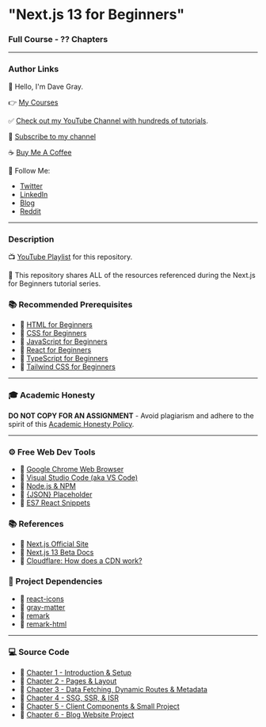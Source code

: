 # "Next.js 13 for Beginners"

### Full Course - ?? Chapters

---

### Author Links

👋 Hello, I'm Dave Gray.

👉 [My Courses](https://courses.davegray.codes/)

✅ [Check out my YouTube Channel with hundreds of tutorials](https://www.youtube.com/DaveGrayTeachesCode).

🚩 [Subscribe to my channel](https://bit.ly/3nGHmNn)

☕ [Buy Me A Coffee](https://buymeacoffee.com/DaveGray)

🚀 Follow Me:

- [Twitter](https://twitter.com/yesdavidgray)
- [LinkedIn](https://www.linkedin.com/in/davidagray/)
- [Blog](https://yesdavidgray.com)
- [Reddit](https://www.reddit.com/user/DaveOnEleven)

---

### Description

📺 [YouTube Playlist](https://www.youtube.com/playlist?list=PL0Zuz27SZ-6Pk-QJIdGd1tGZEzy9RTgtj) for this repository.

🚀 This repository shares ALL of the resources referenced during the Next.js for Beginners tutorial series.

### 📚 Recommended Prerequisites
- 🔗 [HTML for Beginners](https://youtu.be/mJgBOIoGihA)
- 🔗 [CSS for Beginners](https://youtu.be/n4R2E7O-Ngo)
- 🔗 [JavaScript for Beginners](https://youtu.be/EfAl9bwzVZk)
- 🔗 [React for Beginners](https://youtu.be/RVFAyFWO4go)
- 🔗 [TypeScript for Beginners](https://youtu.be/gieEQFIfgYc)
- 🔗 [Tailwind CSS for Beginners](https://youtu.be/lCxcTsOHrjo)

---

### 🎓 Academic Honesty

**DO NOT COPY FOR AN ASSIGNMENT** - Avoid plagiarism and adhere to the spirit of this [Academic Honesty Policy](https://www.freecodecamp.org/news/academic-honesty-policy/).

---

### ⚙ Free Web Dev Tools
- 🔗 [Google Chrome Web Browser](https://google.com/chrome/)
- 🔗 [Visual Studio Code (aka VS Code)](https://code.visualstudio.com/)
- 🔗 [Node.js & NPM](https://nodejs.org/en/)
- 🔗 [{JSON} Placeholder](https://jsonplaceholder.typicode.com/)
- 🔗 [ES7 React Snippets](https://marketplace.visualstudio.com/items?itemName=dsznajder.es7-react-js-snippets)

### 📚 References
- 🔗 [Next.js Official Site](https://nextjs.org/)
- 🔗 [Next.js 13 Beta Docs](https://beta.nextjs.org/docs)
- 🔗 [Cloudflare: How does a CDN work?](https://www.cloudflare.com/learning/cdn/what-is-a-cdn/)

### 🚀 Project Dependencies
- 🔗 [react-icons](https://www.npmjs.com/package/react-icons)
- 🔗 [gray-matter](https://www.npmjs.com/package/gray-matter)
- 🔗 [remark](https://www.npmjs.com/package/remark)
- 🔗 [remark-html](https://www.npmjs.com/package/remark-html)

---

### 💻 Source Code

- 🔗 [Chapter 1 - Introduction & Setup](https://github.com/gitdagray/next-js-course/tree/main/next01)
- 🔗 [Chapter 2 - Pages & Layout](https://github.com/gitdagray/next-js-course/tree/main/next02)
- 🔗 [Chapter 3 - Data Fetching, Dynamic Routes & Metadata](https://github.com/gitdagray/next-js-course/tree/main/next03)
- 🔗 [Chapter 4 - SSG, SSR, & ISR](https://github.com/gitdagray/next-js-course/tree/main/next04)
- 🔗 [Chapter 5 - Client Components & Small Project](https://github.com/gitdagray/next-js-course/tree/main/next05)
- 🔗 [Chapter 6 - Blog Website Project](https://github.com/gitdagray/next-js-course/tree/main/next06)

